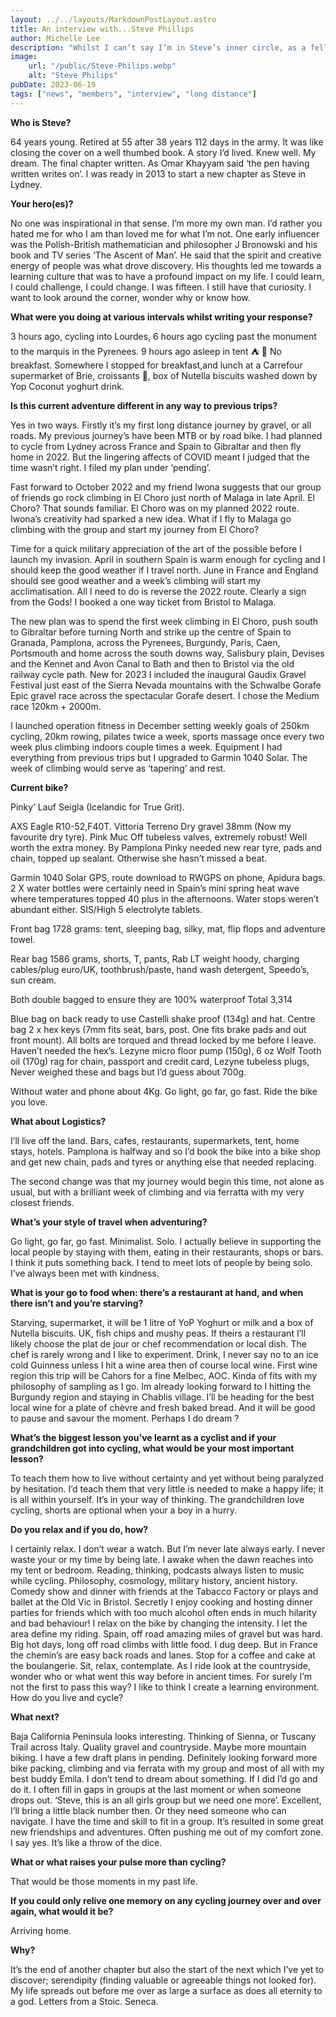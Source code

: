 ```yaml
---
layout: ../../layouts/MarkdownPostLayout.astro
title: An interview with...Steve Phillips
author: Michelle Lee
description: "Whilst I can’t say I’m in Steve’s inner circle, as a fellow cycling adventurer, I’ve been in touch with him since our paths virtually crossed as I cycled to Greece, a year after moving to the Forest, as Steve cycled to meet club members down in southern France. With many of our club burning paths on paths less cycled, I thought it a good time to resurrect interviews getting to know our club member. We join Steve as he approaches the end of his current jaunt, heading north from the southern most tip of Europe on dusty gravel trails and mountain passes."
image:
    url: "/public/Steve-Philips.webp"
    alt: "Steve Philips"
pubDate: 2023-06-19
tags: ["news", "members", "interview", "long distance"]
---
```



**Who is Steve?**

64 years young. Retired at 55 after 38 years 112 days in the army. It was like closing the cover on a well thumbed book. A story I’d lived. Knew well. My dream. The final chapter written. As Omar Khayyam said ‘the pen having written writes on’. I was ready in 2013 to start a new chapter as Steve in Lydney.



**Your hero(es)?**

No one was inspirational in that sense. I’m more my own man. I’d rather you hated me for who I am than loved me for what I’m not. One early influencer was the Polish-British mathematician and philosopher J Bronowski and his book and TV series ‘The Ascent of Man’. He said that the spirit and creative energy of people was what drove discovery. His thoughts led me towards a learning culture that was to have a profound impact on my life. I could learn, I could challenge, I could change. I was fifteen. I still have that curiosity. I want to look around the corner, wonder why or know how.



**What were you doing at various intervals whilst writing your response?**

3 hours ago, cycling into Lourdes, 6 hours ago cycling past the monument to the marquis in the Pyrenees. 9 hours ago asleep in tent ⛺️ 🤣 No breakfast. Somewhere I stopped for breakfast,and lunch at a Carrefour supermarket of Brie, croissants 🥐, box of Nutella biscuits washed down by Yop Coconut yoghurt drink.



**Is this current adventure different in any way to previous trips?**

Yes in two ways. Firstly it’s my first long distance journey by gravel, or all roads. My previous journey’s have been MTB or by road bike. I had planned to cycle from Lydney across France and Spain to Gibraltar and then fly home in 2022. But the lingering affects of COVID meant I judged that the time wasn’t right. I filed my plan under ‘pending’.



Fast forward to October 2022 and my friend Iwona suggests that our group of friends go rock climbing in El Choro just north of Malaga in late April. El Choro? That sounds familiar. El Choro was on my planned 2022 route. Iwona’s creativity had sparked a new idea. What if I fly to Malaga go climbing with the group and start my journey from El Choro?



Time for a quick military appreciation of the art of the possible before I launch my invasion. April in southern Spain is warm enough for cycling and I should keep the good weather if I travel north. June in France and England should see good weather and a week’s climbing will start my acclimatisation. All I need to do is reverse the 2022 route. Clearly a sign from the Gods! I booked a one way ticket from Bristol to Malaga.



The new plan was to spend the first week climbing in El Choro, push south to Gibraltar before turning North and strike up the centre of Spain to Granada, Pamplona, across the Pyrenees, Burgundy, Paris, Caen, Portsmouth and home across the south downs way, Salisbury plain, Devises and the Kennet and Avon Canal to Bath and then to Bristol via the old railway cycle path. New for 2023 I included the inaugural Gaudix Gravel Festival just east of the Sierra Nevada mountains with the Schwalbe Gorafe Epic gravel race across the spectacular Gorafe desert. I chose the Medium race 120km  + 2000m.



I launched operation fitness in December setting weekly goals of 250km cycling, 20km rowing, pilates twice a week, sports massage once every two week plus climbing indoors couple times a week. Equipment I had everything from previous trips but I upgraded to Garmin 1040 Solar. The week of climbing would serve as ‘tapering’ and rest.



**Current bike?**

Pinky’ Lauf Seigla (Icelandic for True Grit).



AXS Eagle R10-52,F40T. Vittoria Terreno Dry gravel 38mm (Now my favourite dry tyre). Pink Muc Off tubeless valves, extremely robust! Well worth the extra money. By Pamplona Pinky needed new rear tyre, pads and chain, topped up sealant. Otherwise she hasn’t missed a beat.



Garmin 1040 Solar GPS, route download to RWGPS on phone, Apidura bags. 2 X water bottles were certainly need in Spain’s mini spring heat wave where temperatures topped 40 plus in the afternoons. Water stops weren’t abundant either. SIS/High 5 electrolyte tablets.



Front bag 1728 grams: tent, sleeping bag, silky, mat, flip flops and adventure towel.



Rear bag 1586 grams, shorts, T, pants, Rab LT weight hoody, charging cables/plug euro/UK, toothbrush/paste, hand wash detergent, Speedo’s, sun cream.



Both double bagged to ensure they are 100% waterproof Total 3,314

Blue bag on back ready to use Castelli shake proof (134g) and hat. Centre bag 2 x hex keys (7mm fits seat, bars, post. One fits brake pads and out front mount). All bolts are torqued and thread locked by me before I leave. Haven’t needed the hex’s. Lezyne micro floor pump (150g), 6 oz Wolf Tooth oil (170g) rag for chain, passport and credit card, Lezyne tubeless plugs, Never weighed these and bags but I’d guess about 700g.



Without water and phone about 4Kg. Go light, go far, go fast. Ride the bike you love.



**What about Logistics?**

I’ll live off the land. Bars, cafes, restaurants, supermarkets, tent, home stays, hotels. Pamplona is halfway and so I’d book the bike into a bike shop and get new chain, pads and tyres or anything else that needed replacing.



The second change was that my journey would begin this time, not alone as usual, but with a brilliant week of climbing and via ferratta with my very closest friends.



**What’s your style of travel when adventuring?**

Go light, go far, go fast. Minimalist. Solo. I actually believe in supporting the local people by staying with them, eating in their restaurants, shops or bars. I think it puts something back. I tend to meet lots of people by being solo. I’ve always been met with kindness.



**What is your go to food when: there’s a restaurant at hand, and when there isn’t and you’re starving?**

Starving, supermarket, it will be 1 litre of YoP Yoghurt or milk and a box of Nutella biscuits. UK, fish chips and mushy peas. If theirs a restaurant I’ll likely choose the plat de jour or chef recommendation or local dish. The chef is rarely wrong and I like to experiment. Drink, I never say no to an ice cold Guinness unless I hit a wine area then of course local wine. First wine region this trip will be Cahors for a fine Melbec, AOC. Kinda of fits with my philosophy of sampling as I go. Im already looking forward to I hitting the Burgundy region and staying in Chablis village. I’ll be heading for the best local wine for a plate of chèvre and fresh baked bread. And it will be good to pause and savour the moment. Perhaps I do dream ?



**What’s the biggest lesson you’ve learnt as a cyclist and if your grandchildren got into cycling, what would be your most important lesson?**

To teach them how to live without certainty and yet without being paralyzed by hesitation. I’d teach them that very little is needed to make a happy life; it is all within yourself. It’s in your way of thinking. The grandchildren love cycling, shorts are optional when your a boy in a hurry.



**Do you relax and if you do, how?**

I certainly relax. I don’t wear a watch. But I’m never late always early. I never waste your or my time by being late. I awake when the dawn reaches into my tent or bedroom. Reading, thinking, podcasts always listen to music while cycling. Philosophy, cosmology, military history, ancient history. Comedy show and dinner with friends at the Tabacco Factory or plays and ballet at the Old Vic in Bristol. Secretly I enjoy cooking and hosting dinner parties for friends which with too much alcohol often ends in much hilarity and bad behaviour! I relax on the bike by changing the intensity. I let the area define my riding. Spain, off road amazing miles of gravel but was hard. Big hot days, long off road climbs with little food. I dug deep. But in France the chemin’s are easy back roads and lanes. Stop for a coffee and cake at the boulangerie. Sit, relax, contemplate. As I ride look at the countryside, wonder who or what went this way before in ancient times. For surely I’m not the first to pass this way? I like to think I create a learning environment. How do you live and cycle?



**What next?**

Baja California Peninsula looks interesting. Thinking of Sienna, or Tuscany Trail across Italy. Quality gravel and countryside. Maybe more mountain biking. I have a few draft plans in pending. Definitely looking forward more bike packing, climbing and via ferrata with my group and most of all with my best buddy Emila. I don’t tend to dream about something. If I did I’d go and do it. I often fill in gaps in groups at the last moment or when someone drops out. ‘Steve, this is an all girls group but we need one more’. Excellent, I’ll bring a little black number then. Or they need someone who can navigate. I have the time and skill to fit in a group. It’s resulted in some great new friendships and adventures. Often pushing me out of my comfort zone. I say yes. It’s like a throw of the dice.

**What or what raises your pulse more than cycling?**

That would be those moments in my past life.



**If you could only relive one memory on any cycling journey over and over again, what would it be?**

Arriving home.



**Why?**

It’s the end of another chapter but also the start of the next which I’ve yet to discover; serendipity (finding valuable or agreeable things not looked for). My life spreads out before me over as large a surface as does all eternity to a god. Letters from a Stoic. Seneca.